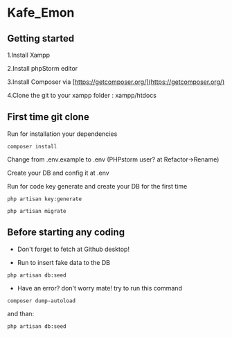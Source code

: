 # Kafe_Emon

## Getting started

1.Install Xampp

2.Install phpStorm editor

3.Install Composer via [https://getcomposer.org/](https://getcomposer.org/)

4.Clone the git to your xampp folder : xampp/htdocs

## First time git clone
Run for installation your dependencies
 ```
composer install
 ```
Change from .env.example to .env (PHPstorm user? at Refactor->Rename)

Create your DB and config it at .env

Run for code key generate and create your DB for the first time
 ```
php artisan key:generate
 ```
 ```
php artisan migrate
 ```

## Before starting any coding
- Don't forget to fetch at Github desktop!

- Run to insert fake data to the DB
```
php artisan db:seed
```

- Have an error? don't worry mate! try to run this command
```$xslt
composer dump-autoload
```
and than:
```
php artisan db:seed
```


